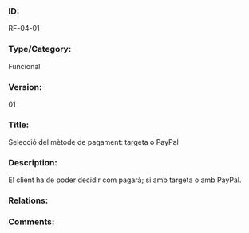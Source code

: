 ### ID:

RF-04-01

### Type/Category:

Funcional

### Version:

01

### Title: 

Selecció del mètode de pagament: targeta o PayPal

### Description:

El client ha de poder decidir com pagarà; si amb targeta o amb PayPal. 

### Relations:



### Comments:


